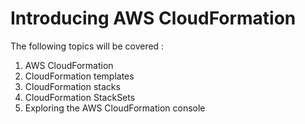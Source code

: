 # Introducing AWS CloudFormation

The following topics will be covered :

1. AWS CloudFormation
2. CloudFormation templates
3. CloudFormation stacks
3. CloudFormation StackSets
5. Exploring the AWS CloudFormation console